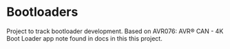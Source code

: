 # Bootloaders

Project to track bootloader development.  Based on AVR076: AVR® CAN - 4K Boot Loader app note found in docs in this this project.

